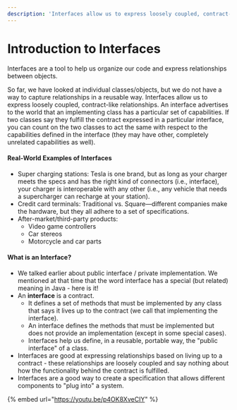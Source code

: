 ```yaml
---
description: 'Interfaces allow us to express loosely coupled, contract-like relationships.'
---
```


# Introduction to Interfaces

Interfaces are a tool to help us organize our code and express relationships between objects.

So far, we have looked at individual classes/objects, but we do not have a way to capture relationships in a reusable way. Interfaces allow us to express loosely coupled, contract-like relationships. An interface advertises to the world that an implementing class has a particular set of capabilities. If two classes say they fulfill the contract expressed in a particular interface, you can count on the two classes to act the same with respect to the capabilities defined in the interface \(they may have other, completely unrelated capabilities as well\). 

#### Real-World Examples of Interfaces

* Super charging stations: Tesla is one brand, but as long as your charger meets the specs and has the right kind of connectors \(i.e., interface\), your charger is interoperable with any other \(i.e., any vehicle that needs a supercharger can recharge at your station\).
* Credit card terminals: Traditional vs. Square—different companies make the hardware, but they all adhere to a set of specifications.
* After-market/third-party products:
  * Video game controllers
  * Car stereos
  * Motorcycle and car parts

#### What is an Interface?

* We talked earlier about public interface / private implementation. We mentioned at that time that the word interface has a special \(but related\) meaning in Java - here is it!
* An **interface** is a contract.
  * It defines a set of methods that must be implemented by any class that says it lives up to the contract \(we call that implementing the interface\).
  * An interface defines the methods that must be implemented but does not provide an implementation \(except in some special cases\).
  * Interfaces help us define, in a reusable, portable way, the "public interface" of a class.
* Interfaces are good at expressing relationships based on living up to a contract - these relationships are loosely coupled and say nothing about how the functionality behind the contract is fulfilled.
* Interfaces are a good way to create a specification that allows different components to "plug into" a system.

{% embed url="https://youtu.be/p4OK8XveCIY" %}

